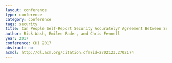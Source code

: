```yaml
---
layout: conference
type: conference
category: conference
tags: security
title: Can People Self-Report Security Accurately? Agreement Between Self-Report and Behavioral Measures
author: Rick Wash, Emilee Rader, and Chris Fennell
year: 2017
conference: CHI 2017
abstract: no
acmdl: http://dl.acm.org/citation.cfm?id=2702123.2702174
---
```


<!-- 
abstract: yes
file: ""
month: May
city: Denver, CO
acmdl: 
doi: 
 -->
